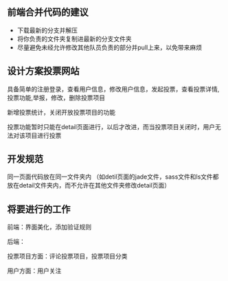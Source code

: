 ## 前端合并代码的建议
  * 下载最新的分支并解压
  * 将你负责的文件夹复制进最新的分支文件夹
  * 尽量避免未经允许修改其他队员负责的部分并pull上来，以免带来麻烦

## 设计方案投票网站 ##

具备简单的注册登录，查看用户信息，修改用户信息，发起投票，查看投票详情,投票功能,举报，修改，删除投票项目

新增投票统计，关闭开放投票项目的功能

投票功能暂时只能在detail页面进行，以后才改进，而当投票项目关闭时，用户无法对该项目进行投票

## 开发规范 ##
同一页面代码放在同一文件夹内
（如detil页面的jade文件，sass文件和ls文件都放在detail文件夹内，而不允许在其他文件夹修改detail页面）

## 将要进行的工作 ##
前端：界面美化，添加验证规则

后端：

  投票项目方面：评论投票项目，投票项目分类

  用户方面：用户关注


